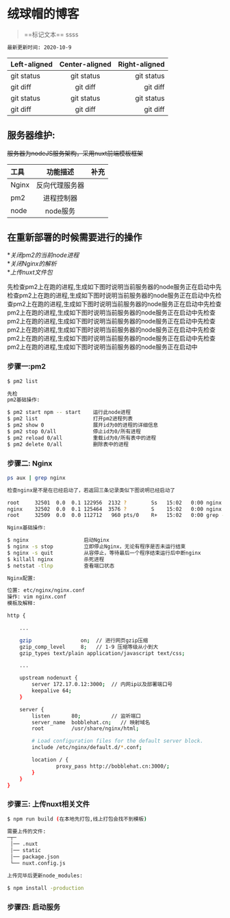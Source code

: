 # 绒球帽的博客
>==标记文本==
>ssss
```bash
最新更新时间: 2020-10-9
```
| Left-aligned | Center-aligned | Right-aligned |
| :---         |     :---:      |          ---: |
| git status   | git status     | git status    |
| git diff     | git diff       | git diff      |
| git status   | git status     | git status    |
| git diff     | git diff       | git diff      |
## 服务器维护:
~~服务器为nodeJS服务架构，采用nuxt前端模板框架~~

| 工具      | 功能描述       | 补充          |
| :---     |      :---:   |         ---: |
| Nginx    | 反向代理服务器   |              | 
| pm2      | 进程控制器      |              | 
| node     | node服务       |              |

## 在重新部署的时候需要进行的操作

**关闭pm2的当前node进程*  
**关闭Nginx的解析*   
**上传nuxt文件包*  

先检查pm2上在跑的进程,生成如下图时说明当前服务器的node服务正在启动中先检查pm2上在跑的进程,生成如下图时说明当前服务器的node服务正在启动中先检查pm2上在跑的进程,生成如下图时说明当前服务器的node服务正在启动中先检查pm2上在跑的进程,生成如下图时说明当前服务器的node服务正在启动中先检查pm2上在跑的进程,生成如下图时说明当前服务器的node服务正在启动中先检查pm2上在跑的进程,生成如下图时说明当前服务器的node服务正在启动中先检查pm2上在跑的进程,生成如下图时说明当前服务器的node服务正在启动中先检查pm2上在跑的进程,生成如下图时说明当前服务器的node服务正在启动中


### 步骤一:pm2
```bash
$ pm2 list 
```
```bash
先检
pm2基础操作:

$ pm2 start npm -- start    运行此node进程 
$ pm2 list                  打开pm2进程列表
$ pm2 show 0                展开id为0的进程的详细信息
$ pm2 stop 0/all            停止id为0/所有进程
$ pm2 reload 0/all          重载id为0/所有表中的进程
$ pm2 delete 0/all          删除表中的进程       
```

### 步骤二: Nginx
```bash
ps aux | grep nginx
```
```bash
检查nginx是不是在已经启动了，若返回三条记录类似下图说明已经启动了

root     32501  0.0  0.1 122956  2132 ?        Ss   15:02   0:00 nginx: master process nginx
nginx    32502  0.0  0.1 125464  3576 ?        S    15:02   0:00 nginx: worker process
root     32509  0.0  0.0 112712   960 pts/0    R+   15:02   0:00 grep --color=auto nginx

Nginx基础操作:

$ nginx                  启动Nginx
$ nginx -s stop          立即停止Nginx，无论有程序是否未运行结束
$ nginx -s quit          从容停止，等待最后一个程序结束运行后中断nginx
$ killall nginx          杀死进程
$ netstat -tlnp          查看端口状态
```
```bash
Nginx配置:

位置: etc/nginx/nginx.conf
操作: vim nginx.conf
模板及解释:
```
```bash
http {

    ...

    gzip                on;  // 进行网页gzip压缩
    gzip_comp_level     8;   // 1-9 压缩等级从小到大
    gzip_types text/plain application/javascript text/css;

    ...

    upstream nodenuxt {
        server 172.17.0.12:3000;  // 内网ip以及部署端口号
        keepalive 64;
    }

    server {
        listen       80;          // 监听端口
        server_name  bobblehat.cn;   // 映射域名
        root         /usr/share/nginx/html;

        # Load configuration files for the default server block.
        include /etc/nginx/default.d/*.conf;

        location / {
                proxy_pass http://bobblehat.cn:3000/;
        }
    }
}
```

### 步骤三: 上传nuxt相关文件
```bash 
$ npm run build (在本地先打包,线上打包会找不到模板)
```
```bash
需要上传的文件:
─┬─
 │── .nuxt
 │── static
 │── package.json
 └── nuxt.config.js

上传完毕后更新node_modules:

$ npm install -production 
```

### 步骤四: 启动服务 




#